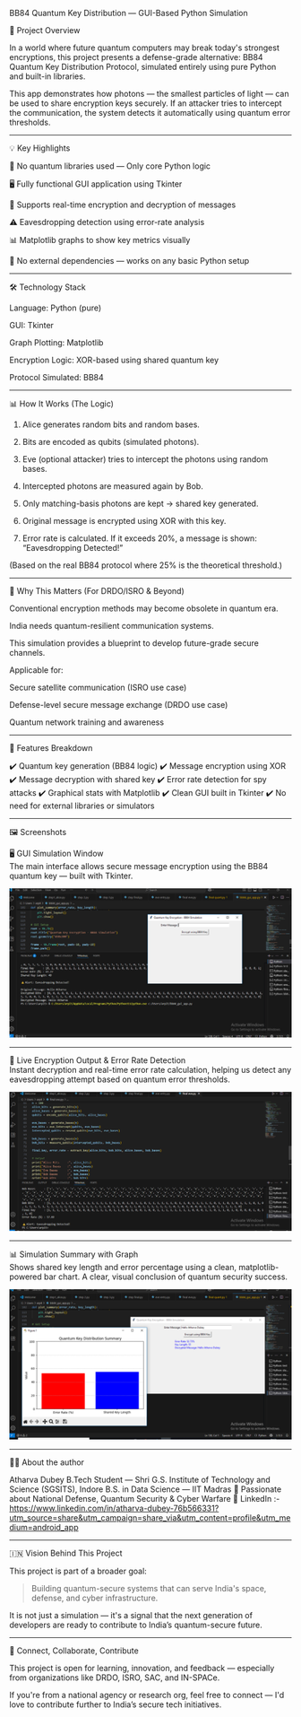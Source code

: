 BB84 Quantum Key Distribution — GUI-Based Python Simulation

🔐 Project Overview

In a world where future quantum computers may break today's strongest encryptions, this project presents a defense-grade alternative:
BB84 Quantum Key Distribution Protocol, simulated entirely using pure Python and built-in libraries.

This app demonstrates how photons — the smallest particles of light — can be used to share encryption keys securely.
If an attacker tries to intercept the communication, the system detects it automatically using quantum error thresholds.


---

💡 Key Highlights

🧠 No quantum libraries used — Only core Python logic

🖥️ Fully functional GUI application using Tkinter

🔐 Supports real-time encryption and decryption of messages

⚠️ Eavesdropping detection using error-rate analysis

📊 Matplotlib graphs to show key metrics visually

🚫 No external dependencies — works on any basic Python setup



---

🛠 Technology Stack

Language: Python (pure)

GUI: Tkinter

Graph Plotting: Matplotlib

Encryption Logic: XOR-based using shared quantum key

Protocol Simulated: BB84



---

📊 How It Works (The Logic)

1. Alice generates random bits and random bases.


2. Bits are encoded as qubits (simulated photons).


3. Eve (optional attacker) tries to intercept the photons using random bases.


4. Intercepted photons are measured again by Bob.


5. Only matching-basis photons are kept → shared key generated.


6. Original message is encrypted using XOR with this key.


7. Error rate is calculated. If it exceeds 20%,
a message is shown: “Eavesdropping Detected!”



(Based on the real BB84 protocol where 25% is the theoretical threshold.)


---

🔬 Why This Matters (For DRDO/ISRO & Beyond)

Conventional encryption methods may become obsolete in quantum era.

India needs quantum-resilient communication systems.

This simulation provides a blueprint to develop future-grade secure channels.

Applicable for:

Secure satellite communication (ISRO use case)

Defense-level secure message exchange (DRDO use case)

Quantum network training and awareness




---

🧪 Features Breakdown

✔️ Quantum key generation (BB84 logic)
✔️ Message encryption using XOR
✔️ Message decryption with shared key
✔️ Error rate detection for spy attacks
✔️ Graphical stats with Matplotlib
✔️ Clean GUI built in Tkinter
✔️ No need for external libraries or simulators


---

🖼 Screenshots

🖥️ GUI Simulation Window  
The main interface allows secure message encryption using the BB84 quantum key — built with Tkinter.

![GUI Simulation Window](images/GUI%20Simulation%20window.PNG)

---

🔐 Live Encryption Output & Error Rate Detection  
Instant decryption and real-time error rate calculation, helping us detect any eavesdropping attempt based on quantum error thresholds.

![Error Rate Detection](images/Error%20rate%20detection.PNG)

---

📊 Simulation Summary with Graph  
Shows shared key length and error percentage using a clean, matplotlib-powered bar chart. A clear, visual conclusion of quantum security success.

![GUI Simulation and Graph](images/GUI%20Simulation%20and%20Graph.PNG)

---


🧑‍💻 About the author

Atharva Dubey
B.Tech Student — Shri G.S. Institute of Technology and Science (SGSITS), Indore
B.S. in Data Science — IIT Madras
🔭 Passionate about National Defense, Quantum Security & Cyber Warfare
🔗 LinkedIn :- https://www.linkedin.com/in/atharva-dubey-76b566331?utm_source=share&utm_campaign=share_via&utm_content=profile&utm_medium=android_app


---

🇮🇳 Vision Behind This Project

This project is part of a broader goal:

> Building quantum-secure systems that can serve India's space, defense, and cyber infrastructure.



It is not just a simulation — it's a signal that the next generation of developers are ready to contribute to India’s quantum-secure future.


---

🔗 Connect, Collaborate, Contribute

This project is open for learning, innovation, and feedback — especially from organizations like DRDO, ISRO, SAC, and IN-SPACe.

If you're from a national agency or research org, feel free to connect — I'd love to contribute further to India’s secure tech initiatives.
